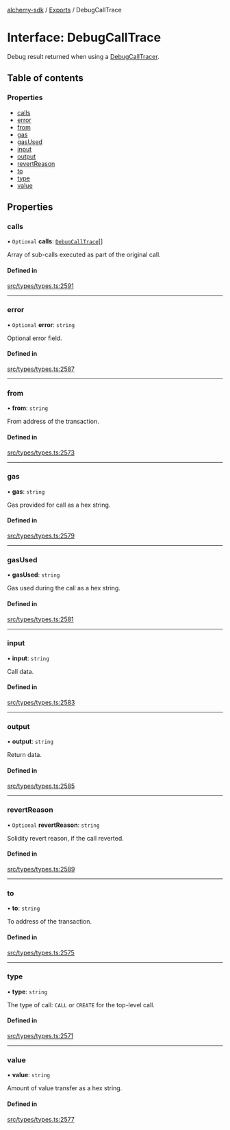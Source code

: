 [alchemy-sdk](../README.md) / [Exports](../modules.md) / DebugCallTrace

# Interface: DebugCallTrace

Debug result returned when using a [DebugCallTracer](DebugCallTracer.md).

## Table of contents

### Properties

- [calls](DebugCallTrace.md#calls)
- [error](DebugCallTrace.md#error)
- [from](DebugCallTrace.md#from)
- [gas](DebugCallTrace.md#gas)
- [gasUsed](DebugCallTrace.md#gasused)
- [input](DebugCallTrace.md#input)
- [output](DebugCallTrace.md#output)
- [revertReason](DebugCallTrace.md#revertreason)
- [to](DebugCallTrace.md#to)
- [type](DebugCallTrace.md#type)
- [value](DebugCallTrace.md#value)

## Properties

### calls

• `Optional` **calls**: [`DebugCallTrace`](DebugCallTrace.md)[]

Array of sub-calls executed as part of the original call.

#### Defined in

[src/types/types.ts:2591](https://github.com/alchemyplatform/alchemy-sdk-js/blob/c7197b9/src/types/types.ts#L2591)

___

### error

• `Optional` **error**: `string`

Optional error field.

#### Defined in

[src/types/types.ts:2587](https://github.com/alchemyplatform/alchemy-sdk-js/blob/c7197b9/src/types/types.ts#L2587)

___

### from

• **from**: `string`

From address of the transaction.

#### Defined in

[src/types/types.ts:2573](https://github.com/alchemyplatform/alchemy-sdk-js/blob/c7197b9/src/types/types.ts#L2573)

___

### gas

• **gas**: `string`

Gas provided for call as a hex string.

#### Defined in

[src/types/types.ts:2579](https://github.com/alchemyplatform/alchemy-sdk-js/blob/c7197b9/src/types/types.ts#L2579)

___

### gasUsed

• **gasUsed**: `string`

Gas used during the call as a hex string.

#### Defined in

[src/types/types.ts:2581](https://github.com/alchemyplatform/alchemy-sdk-js/blob/c7197b9/src/types/types.ts#L2581)

___

### input

• **input**: `string`

Call data.

#### Defined in

[src/types/types.ts:2583](https://github.com/alchemyplatform/alchemy-sdk-js/blob/c7197b9/src/types/types.ts#L2583)

___

### output

• **output**: `string`

Return data.

#### Defined in

[src/types/types.ts:2585](https://github.com/alchemyplatform/alchemy-sdk-js/blob/c7197b9/src/types/types.ts#L2585)

___

### revertReason

• `Optional` **revertReason**: `string`

Solidity revert reason, if the call reverted.

#### Defined in

[src/types/types.ts:2589](https://github.com/alchemyplatform/alchemy-sdk-js/blob/c7197b9/src/types/types.ts#L2589)

___

### to

• **to**: `string`

To address of the transaction.

#### Defined in

[src/types/types.ts:2575](https://github.com/alchemyplatform/alchemy-sdk-js/blob/c7197b9/src/types/types.ts#L2575)

___

### type

• **type**: `string`

The type of call: `CALL` or `CREATE` for the top-level call.

#### Defined in

[src/types/types.ts:2571](https://github.com/alchemyplatform/alchemy-sdk-js/blob/c7197b9/src/types/types.ts#L2571)

___

### value

• **value**: `string`

Amount of value transfer as a hex string.

#### Defined in

[src/types/types.ts:2577](https://github.com/alchemyplatform/alchemy-sdk-js/blob/c7197b9/src/types/types.ts#L2577)
